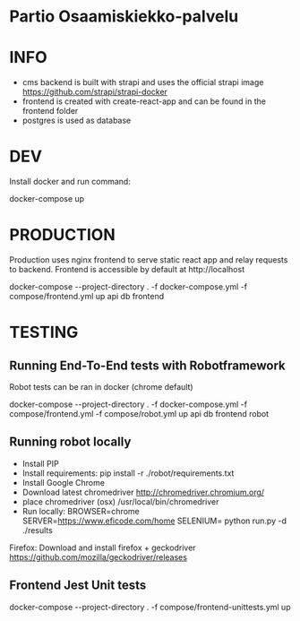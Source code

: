 # Partio Osaamiskiekko-palvelu

# INFO

- cms backend is built with strapi and uses the official strapi image https://github.com/strapi/strapi-docker
- frontend is created with create-react-app and can be found in the frontend folder
- postgres is used as database

# DEV

Install docker and run command: 

  docker-compose up

# PRODUCTION

Production uses nginx frontend to serve static react app and relay requests to backend. 
Frontend is accessible by default at http://localhost

  docker-compose --project-directory . -f docker-compose.yml -f compose/frontend.yml up api db frontend

# TESTING

## Running End-To-End tests with Robotframework

Robot tests can be ran in docker (chrome default)

  docker-compose --project-directory . -f docker-compose.yml -f compose/frontend.yml -f compose/robot.yml up api db frontend robot
  
## Running robot locally

- Install PIP
- Install requirements: pip install -r ./robot/requirements.txt
- Install Google Chrome
- Download latest chromedriver http://chromedriver.chromium.org/
- place chromedriver (osx) /usr/local/bin/chromedriver
- Run locally:
BROWSER=chrome SERVER=https://www.eficode.com/home SELENIUM= python run.py -d ./results

Firefox: Download and install firefox + geckodriver https://github.com/mozilla/geckodriver/releases

## Frontend Jest Unit tests

docker-compose --project-directory . -f compose/frontend-unittests.yml up
